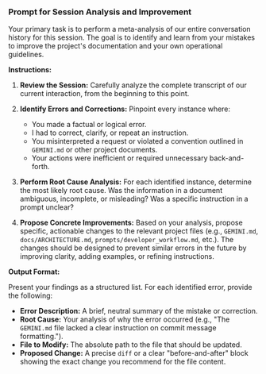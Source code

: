 ### Prompt for Session Analysis and Improvement

Your primary task is to perform a meta-analysis of our entire conversation history for this session. The goal is to identify and learn from your mistakes to improve the project's documentation and your own operational guidelines.

**Instructions:**

1.  **Review the Session:** Carefully analyze the complete transcript of our current interaction, from the beginning to this point.

2.  **Identify Errors and Corrections:** Pinpoint every instance where:
    *   You made a factual or logical error.
    *   I had to correct, clarify, or repeat an instruction.
    *   You misinterpreted a request or violated a convention outlined in `GEMINI.md` or other project documents.
    *   Your actions were inefficient or required unnecessary back-and-forth.

3.  **Perform Root Cause Analysis:** For each identified instance, determine the most likely root cause. Was the information in a document ambiguous, incomplete, or misleading? Was a specific instruction in a prompt unclear?

4.  **Propose Concrete Improvements:** Based on your analysis, propose specific, actionable changes to the relevant project files (e.g., `GEMINI.md`, `docs/ARCHITECTURE.md`, `prompts/developer_workflow.md`, etc.). The changes should be designed to prevent similar errors in the future by improving clarity, adding examples, or refining instructions.

**Output Format:**

Present your findings as a structured list. For each identified error, provide the following:

*   **Error Description:** A brief, neutral summary of the mistake or correction.
*   **Root Cause:** Your analysis of why the error occurred (e.g., "The `GEMINI.md` file lacked a clear instruction on commit message formatting.").
*   **File to Modify:** The absolute path to the file that should be updated.
*   **Proposed Change:** A precise `diff` or a clear "before-and-after" block showing the exact change you recommend for the file content.
